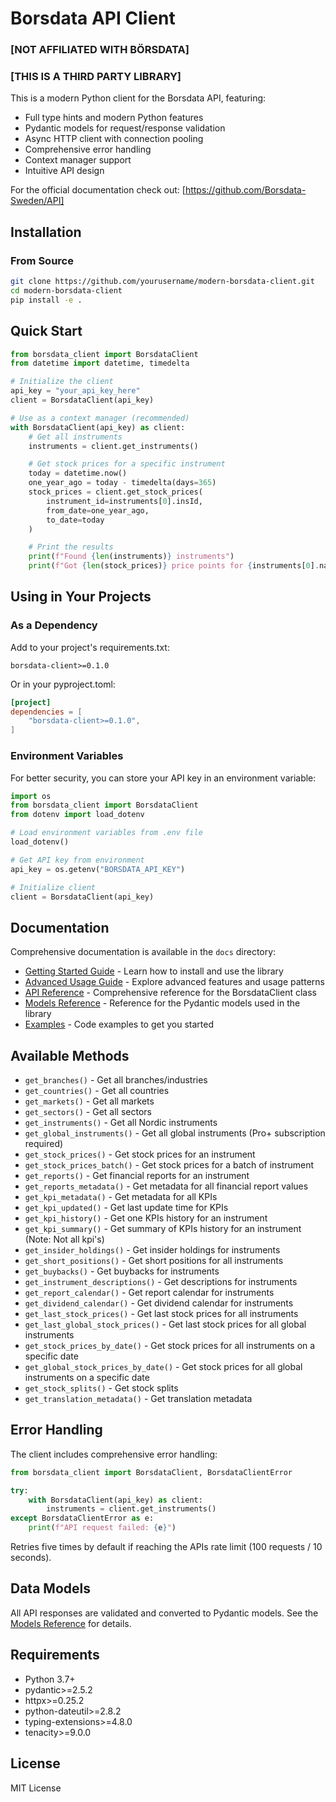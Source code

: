 # Borsdata API Client

### [NOT AFFILIATED WITH BÖRSDATA]

### [THIS IS A THIRD PARTY LIBRARY]

This is a modern Python client for the Borsdata API, featuring:

- Full type hints and modern Python features
- Pydantic models for request/response validation
- Async HTTP client with connection pooling
- Comprehensive error handling
- Context manager support
- Intuitive API design

For the official documentation check out:
[https://github.com/Borsdata-Sweden/API]

## Installation

### From Source

```bash
git clone https://github.com/yourusername/modern-borsdata-client.git
cd modern-borsdata-client
pip install -e .
```

## Quick Start

```python
from borsdata_client import BorsdataClient
from datetime import datetime, timedelta

# Initialize the client
api_key = "your_api_key_here"
client = BorsdataClient(api_key)

# Use as a context manager (recommended)
with BorsdataClient(api_key) as client:
    # Get all instruments
    instruments = client.get_instruments()

    # Get stock prices for a specific instrument
    today = datetime.now()
    one_year_ago = today - timedelta(days=365)
    stock_prices = client.get_stock_prices(
        instrument_id=instruments[0].insId,
        from_date=one_year_ago,
        to_date=today
    )

    # Print the results
    print(f"Found {len(instruments)} instruments")
    print(f"Got {len(stock_prices)} price points for {instruments[0].name}")
```

## Using in Your Projects

### As a Dependency

Add to your project's requirements.txt:

```
borsdata-client>=0.1.0
```

Or in your pyproject.toml:

```toml
[project]
dependencies = [
    "borsdata-client>=0.1.0",
]
```

### Environment Variables

For better security, you can store your API key in an environment variable:

```python
import os
from borsdata_client import BorsdataClient
from dotenv import load_dotenv

# Load environment variables from .env file
load_dotenv()

# Get API key from environment
api_key = os.getenv("BORSDATA_API_KEY")

# Initialize client
client = BorsdataClient(api_key)
```

## Documentation

Comprehensive documentation is available in the `docs` directory:

- [Getting Started Guide](docs/guides/getting_started.md) - Learn how to install and use the library
- [Advanced Usage Guide](docs/guides/advanced_usage.md) - Explore advanced features and usage patterns
- [API Reference](docs/api/client.md) - Comprehensive reference for the BorsdataClient class
- [Models Reference](docs/api/models.md) - Reference for the Pydantic models used in the library
- [Examples](docs/examples/basic_usage.md) - Code examples to get you started

## Available Methods

- `get_branches()` - Get all branches/industries
- `get_countries()` - Get all countries
- `get_markets()` - Get all markets
- `get_sectors()` - Get all sectors
- `get_instruments()` - Get all Nordic instruments
- `get_global_instruments()` - Get all global instruments (Pro+ subscription required)
- `get_stock_prices()` - Get stock prices for an instrument
- `get_stock_prices_batch()` - Get stock prices for a batch of instrument
- `get_reports()` - Get financial reports for an instrument
- `get_reports_metadata()` - Get metadata for all financial report values
- `get_kpi_metadata()` - Get metadata for all KPIs
- `get_kpi_updated()` - Get last update time for KPIs
- `get_kpi_history()` - Get one KPIs history for an instrument
- `get_kpi_summary()` - Get summary of KPIs history for an instrument (Note: Not all kpi's)
- `get_insider_holdings()` - Get insider holdings for instruments
- `get_short_positions()` - Get short positions for all instruments
- `get_buybacks()` - Get buybacks for instruments
- `get_instrument_descriptions()` - Get descriptions for instruments
- `get_report_calendar()` - Get report calendar for instruments
- `get_dividend_calendar()` - Get dividend calendar for instruments
- `get_last_stock_prices()` - Get last stock prices for all instruments
- `get_last_global_stock_prices()` - Get last stock prices for all global instruments
- `get_stock_prices_by_date()` - Get stock prices for all instruments on a specific date
- `get_global_stock_prices_by_date()` - Get stock prices for all global instruments on a specific date
- `get_stock_splits()` - Get stock splits
- `get_translation_metadata()` - Get translation metadata

## Error Handling

The client includes comprehensive error handling:

```python
from borsdata_client import BorsdataClient, BorsdataClientError

try:
    with BorsdataClient(api_key) as client:
        instruments = client.get_instruments()
except BorsdataClientError as e:
    print(f"API request failed: {e}")
```

Retries five times by default if reaching the APIs rate limit (100 requests / 10 seconds).

## Data Models

All API responses are validated and converted to Pydantic models. See the [Models Reference](docs/api/models.md) for details.

## Requirements

- Python 3.7+
- pydantic>=2.5.2
- httpx>=0.25.2
- python-dateutil>=2.8.2
- typing-extensions>=4.8.0
- tenacity>=9.0.0

## License

MIT License
